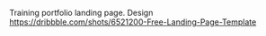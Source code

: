 Training portfolio landing page.
Design https://dribbble.com/shots/6521200-Free-Landing-Page-Template
